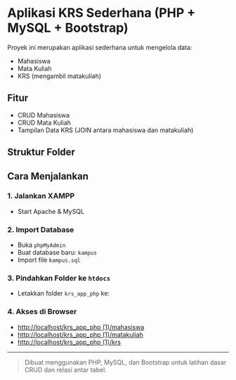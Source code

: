 # Aplikasi KRS Sederhana (PHP + MySQL + Bootstrap)

Proyek ini merupakan aplikasi sederhana untuk mengelola data:
- Mahasiswa
- Mata Kuliah
- KRS (mengambil matakuliah)

## Fitur
- CRUD Mahasiswa
- CRUD Mata Kuliah
- Tampilan Data KRS (JOIN antara mahasiswa dan matakuliah)

## Struktur Folder


## Cara Menjalankan

### 1. Jalankan XAMPP
- Start Apache & MySQL

### 2. Import Database
- Buka `phpMyAdmin`
- Buat database baru: `kampus`
- Import file `kampus.sql`

### 3. Pindahkan Folder ke `htdocs`
- Letakkan folder `krs_app_php` ke:


### 4. Akses di Browser
- [http://localhost/krs_app_php (1)/mahasiswa](http://localhost/krs_app_php/mahasiswa)
- [http://localhost/krs_app_php (1)/matakuliah](http://localhost/krs_app_php/matakuliah)
- [http://localhost/krs_app_php (1)/krs](http://localhost/krs_app_php/krs)

---

> Dibuat menggunakan PHP, MySQL, dan Bootstrap untuk latihan dasar CRUD dan relasi antar tabel.
